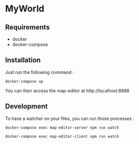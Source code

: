 # MyWorld

## Requirements

- docker
- docker-compose

## Installation

Just run the following command :

```
docker-compose up
```

You can then access the map-editor at http://localhost:8888

## Development

To have a watcher on your files, you can run those processes :

```
docker-compose exec map-editor-server npm run watch

docker-compose exec map-editor-client npm run watch
```
